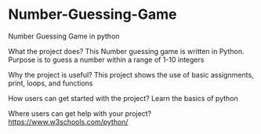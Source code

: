 # Number-Guessing-Game
Number Guessing Game in python

What the project does?
This Number guessing game is written in Python.
Purpose is to guess a number within a range of 1-10 integers

Why the project is useful?
This project shows the use of basic assignments, print, loops, and functions

How users can get started with the project?
Learn the basics of python

Where users can get help with your project?
https://www.w3schools.com/python/

